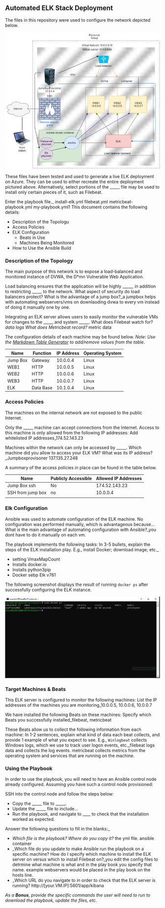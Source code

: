 ## Automated ELK Stack Deployment

The files in this repository were used to configure the network depicted below.

![TODO: Update the path with the name of your diagram](diagram.png)

These files have been tested and used to generate a live ELK deployment on Azure. They can be used to either recreate the entire deployment pictured above. Alternatively, select portions of the _____ file may be used to install only certain pieces of it, such as Filebeat.

 Enter the playbook file._
install-elk.yml
filebeat.yml
metricbeat-playbook.yml
my-playbook.yml1
This document contains the following details:
- Description of the Topologu
- Access Policies
- ELK Configuration
  - Beats in Use
  - Machines Being Monitored
- How to Use the Ansible Build


### Description of the Topology

The main purpose of this network is to expose a load-balanced and monitored instance of DVWA, the D*mn Vulnerable Web Application.

Load balancing ensures that the application will be highly _____, in addition to restricting _____ to the network.
 What aspect of security do load balancers protect? What is the advantage of a jump box?_a jumpbox helps with automating webservers/vms on downlaoding dvwa to every vm instead of doing it manually one by one.

Integrating an ELK server allows users to easily monitor the vulnerable VMs for changes to the _____ and system _____.
 What does Filebeat watch for?_data logs
 What does Metricbeat record?_ metric data

The configuration details of each machine may be found below.
_Note: Use the [Markdown Table Generator](http://www.tablesgenerator.com/markdown_tables) to add/remove values from the table_.


| Name     | Function  | IP Address | Operating System |
|----------|-----------|------------|------------------|
| Jump Box | Gateway   | 10.0.0.4   | Linux            |
| WEB1     | HTTP      | 10.0.0.5   | Linux            |
| WEB2     | HTTP      | 10.0.0.6   | Linux            |
| WEB3     | HTTP      | 10.0.0.7   | Linux            |
| ELK      | Data Base | 10.1.0.4   | Linux            |


### Access Policies

The machines on the internal network are not exposed to the public Internet. 

Only the _____ machine can accept connections from the Internet. Access to this machine is only allowed from the following IP addresses:
 Add whitelisted IP addresses_174.52.143.23

Machines within the network can only be accessed by _____.
 Which machine did you allow to access your ELK VM? What was its IP address?_Jumpboxprovisoner 137.135.27.248

A summary of the access policies in place can be found in the table below.

| Name              | Publicly Accessible | Allowed IP Addresses |
|-------------------|---------------------|----------------------|
| Jump Box ssh      | No                  | 174.52.143.23        |
| SSH from jump box | no                  | 10.0.0.4             |
|                   |                     |                      |
### Elk Configuration

Ansible was used to automate configuration of the ELK machine. No configuration was performed manually, which is advantageous because...
What is the main advantage of automating configuration with Ansible?_you dont have to do it manually on each vm.

The playbook implements the following tasks:
 In 3-5 bullets, explain the steps of the ELK installation play. E.g., install Docker; download image; etc._
- setting VmaxMapCount
- Installs docker.io
- Installs python3pip
- Docker sebp Elk v761

The following screenshot displays the result of running `docker ps` after successfully configuring the ELK instance.

![TODO: Update the path with the name of your screenshot of docker ps output](Ansible/dockerps.PNG)

### Target Machines & Beats
This ELK server is configured to monitor the following machines:
 List the IP addresses of the machines you are monitoring_10.0.0.5, 10.0.0.6, 10.0.0.7

We have installed the following Beats on these machines:
Specify which Beats you successfully installed_filebeat, metricbeat 

These Beats allow us to collect the following information from each machine:
In 1-2 sentences, explain what kind of data each beat collects, and provide 1 example of what you expect to see. E.g., `Winlogbeat` collects Windows logs, which we use to track user logon events, etc._filebeat logs data and collects the log events. metricbeat collects metrics from the operating system and services that are running on the machine.

### Using the Playbook
In order to use the playbook, you will need to have an Ansible control node already configured. Assuming you have such a control node provisioned: 

SSH into the control node and follow the steps below:
- Copy the _____ file to _____.
- Update the _____ file to include...
- Run the playbook, and navigate to ____ to check that the installation worked as expected.

Answer the following questions to fill in the blanks:_
- _Which file is the playbook? Where do you copy it?_ the yml file. ansible container
- _Which file do you update to make Ansible run the playbook on a specific machine? How do I specify which machine to install the ELK server on versus which to install Filebeat on?_you edit the config files to detrmine what machine is what and in the play book you specify that name. example webservers would be placed in the play book on the hosts line.
- _Which URL do you navigate to in order to check that the ELK server is running?  http://[your.VM.IP]:5601/app/kibana

_As a **Bonus**, provide the specific commands the user will need to run to download the playbook, update the files, etc._
